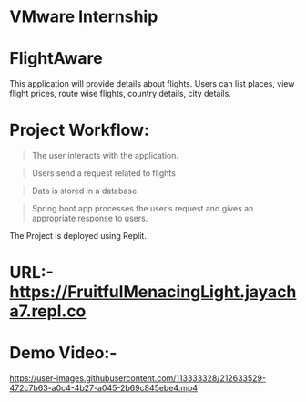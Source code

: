 # VMware Internship


# FlightAware
This application will provide details about flights. Users can list places, view flight prices, route wise flights, country details, city details. 

# Project Workflow:

>The user interacts with the application.

>Users send a request related to flights

>Data is stored in a database.

>Spring boot app processes the user’s request and gives an appropriate response to users.


The Project is deployed using Replit.
# URL:- https://FruitfulMenacingLight.jayacha7.repl.co


# Demo Video:-


https://user-images.githubusercontent.com/113333328/212633529-472c7b63-a0c4-4b27-a045-2b69c845ebe4.mp4


